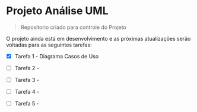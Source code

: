 # Projeto Análise UML

> Repositorio criado para controle do Projeto 

O projeto ainda está em desenvolvimento e as próximas atualizações serão voltadas para as seguintes tarefas:

- [x] Tarefa 1 - Diagrama Casos de Uso
- [ ] Tarefa 2 -
- [ ] Tarefa 3 -
- [ ] Tarefa 4 -
- [ ] Tarefa 5 -

